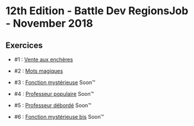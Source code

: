 # 12th Edition - Battle Dev RegionsJob - November 2018

## Exercices

- #1 : [Vente aux enchères](exercice-1/index.js)

- #2 : [Mots magiques](exercice-2/index.js)

- #3 : [Fonction mystérieuse](exercice-3/index.js) Soon™

- #4 : [Professeur populaire](exercice-4/index.js) Soon™

- #5 : [Professeur débordé](exercice-5/index.js) Soon™

- #6 : [Fonction mystérieuse bis](exercice-6/index.js) Soon™